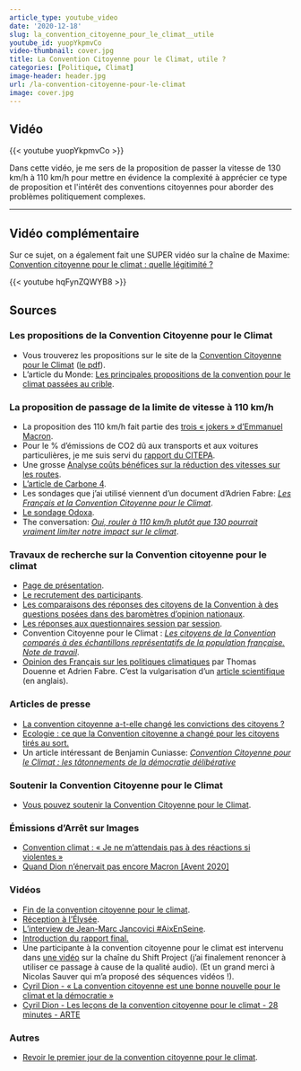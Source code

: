 ```yaml
---
article_type: youtube_video
date: '2020-12-18'
slug: la_convention_citoyenne_pour_le_climat__utile
youtube_id: yuopYkpmvCo
video-thumbnail: cover.jpg
title: La Convention Citoyenne pour le Climat, utile ?
categories: [Politique, Climat]
image-header: header.jpg
url: /la-convention-citoyenne-pour-le-climat
image: cover.jpg
---
```


## Vidéo

{{< youtube yuopYkpmvCo >}}

Dans cette vidéo, je me sers de la proposition de passer la vitesse de
130 km/h à 110 km/h pour mettre en évidence la complexité à apprécier ce
type de proposition et l'intérêt des conventions citoyennes pour aborder
des problèmes politiquement complexes.


<hr>

## Vidéo complémentaire 

Sur ce sujet, on a également fait une SUPER vidéo sur la chaîne de Maxime: [Convention citoyenne pour le climat : quelle légitimité ?](https://www.youtube.com/watch?v=hqFynZQWYB8&feature=youtu.be)

{{< youtube hqFynZQWYB8 >}}

## Sources

### Les propositions de la Convention Citoyenne pour le Climat

- Vous trouverez les propositions sur le site de la [Convention Citoyenne pour le Climat](https://propositions.conventioncitoyennepourleclimat.fr/) ([le pdf](https://propositions.conventioncitoyennepourleclimat.fr/pdf/ccc-rapport-final.pdf)).
- L’article du Monde: [Les principales propositions de la convention pour le climat passées au crible](https://www.lemonde.fr/les-decodeurs/article/2020/07/13/transport-logement-alimentation-les-principales-propositions-de-la-convention-pour-le-climat-passees-au-crible_6046071_4355770.html).

### La proposition de passage de la limite de vitesse à 110 km/h

- La proposition des 110 km/h fait partie des [trois « jokers » d’Emmanuel Macron](https://www.youtube.com/watch?v=gK26ubhbk_E).
- Pour le % d’émissions de CO2 dû aux transports et aux voitures particulières, je me suis servi du [rapport du CITEPA](https://www.citepa.org/wp-content/uploads/Citepa_Rapport-Secten_ed2020_v1_09072020.pdf).
- Une grosse [Analyse coûts bénéfices sur la réduction des vitesses sur les routes](https://www.ecologie.gouv.fr/sites/default/files/Th%C3%A9ma%20-%20R%C3%A9duction%20des%20vitesses%20sur%20les%20routes.pdf).
- [L’article de Carbone 4](http://www.carbone4.com/decryptage-110-kmh-autoroute/?fbclid=IwAR3maQfPD12D-4zGduKSz8me8VBQ9IyHtFQRdIy4P74GWSaNtwGQqID8qkE).
- Les sondages que j’ai utilisé viennent d’un document d’Adrien Fabre: [_Les Français et la Convention Citoyenne pour le Climat_](http://adrien-fabre.com/Documents/Les%20Fran%C3%A7ais%20et%20la%20CCC.pdf?fbclid=IwAR0wFfd4Q3fNVadSH9AbB1d7sopU14SaFZNtccAUh2WeHB23f21bgH5Shcc).
- [Le sondage Odoxa](http://www.odoxa.fr/sondage/mesures-de-convention-citoyenne-seduisent-francais-a-lexception-notable-110-km-h/).
- The conversation: _[Oui, rouler à 110 km/h plutôt que 130 pourrait vraiment limiter notre impact sur le climat](https://theconversation.com/oui-rouler-a-110-km-h-plutot-que-130-pourrait-vraiment-limiter-notre-impact-sur-le-climat-144605)_.


### Travaux de recherche sur la Convention citoyenne pour le climat

- [Page de présentation](https://www.participation-et-democratie.fr/donnees-de-recherche-sur-la-convention-citoyenne-pour-le-climat).
- [Le recrutement des participants](https://www.participation-et-democratie.fr/le-recrutement-et-les-caracteristiques-sociodemographiques-des-150-citoyens-de-la-convention).
- [Les comparaisons des réponses des citoyens de la Convention à des questions posées dans des baromètres d’opinion nationaux](https://www.participation-et-democratie.fr/comparaison-des-reponses-des-citoyens-de-la-convention-citoyenne-pour-le-climat-a-des-questions).
- [Les réponses aux questionnaires session par session](https://www.participation-et-democratie.fr/donnees-de-recherche-sur-la-convention-citoyenne-pour-le-climat-par-session).
- Convention Citoyenne pour le Climat : _[Les citoyens de la Convention comparés à des échantillons représentatifs de la population française. Note de travail](https://halshs.archives-ouvertes.fr/halshs-02919695/document)_.
- [Opinion des Français sur les politiques climatiques](http://www.cepremap.fr/depot/2019/11/docweb1906.pdf) par Thomas Douenne et Adrien Fabre. C’est la vulgarisation d’un [article scientifique](https://www.sciencedirect.com/science/article/abs/pii/S0921800919310705) (en anglais).

### Articles de presse

- [La convention citoyenne a-t-elle changé les convictions des citoyens ?](https://www.20minutes.fr/planete/2714551-20200209-climat-convention-citoyenne-change-convictions-150-membres)  
- [Ecologie : ce que la Convention citoyenne a changé pour les citoyens tirés au sort.](https://www.francetvinfo.fr/monde/environnement/convention-citoyenne-sur-le-climat/ecologie-ce-que-la-convention-citoyenne-a-change-pour-les-citoyens-tires-au-sort_4082349.html)
- Un article intéressant de Benjamin Cuniasse: _[Convention Citoyenne pour le Climat : les tâtonnements de la démocratie délibérative](https://documentcloud.adobe.com/link/track?uri=urn%3Aaaid%3Ascds%3AUS%3Ab52eeddc-3b23-47bd-8a2d-e17b6577281d)_

### Soutenir la Convention Citoyenne pour le Climat

- [Vous pouvez soutenir la Convention Citoyenne pour le Climat](https://soutenonslaconvention.fr/).

### Émissions d’Arrêt sur Images

- [Convention climat : « Je ne m’attendais pas à des réactions si violentes »](https://www.arretsurimages.net/emissions/arret-sur-images/convention-climat-je-ne-mattendais-pas-a-des-reactions-si-violentes)  
- [Quand Dion n’énervait pas encore Macron \[Avent 2020\]](https://www.arretsurimages.net/emissions/arret-sur-images/cyril-dion-et-le-climat-je-suis-la-pour-claquer-la-porte-si-necessaire)

### Vidéos

- [Fin de la convention citoyenne pour le climat](https://www.youtube.com/watch?t=9118&v=EIw_nzy-doA&feature=youtu.be).
- [Réception à l’Élysée](https://www.youtube.com/watch?t=705&v=KTla0F1nCMg&feature=youtu.be).
- [L’interview de Jean-Marc Jancovici #AixEnSeine](https://www.youtube.com/watch?v=ZsMSF0l9kyM).
- [Introduction du rapport final.](https://www.youtube.com/watch?t=6841&v=EIw_nzy-doA&feature=youtu.be)
- Une participante à la convention citoyenne pour le climat est intervenu dans [une vidéo](https://www.youtube.com/watch?v=5SKD7xSDa0s&feature=youtu.be&t=6213) sur la chaîne du Shift Project (j’ai finalement renoncer à utiliser ce passage à cause de la qualité audio).
(Et un grand merci à Nicolas Sauver qui m’a proposé des séquences vidéos !).
- [Cyril Dion - « La convention citoyenne est une bonne nouvelle pour le climat et la démocratie »](https://www.youtube.com/watch?t=21&v=NVoBc29RvNM&feature=youtu.be)
- [Cyril Dion - Les leçons de la convention citoyenne pour le climat - 28 minutes - ARTE](https://www.youtube.com/watch?t=123&v=5GherUk01o0&feature=youtu.be)

### Autres

- [Revoir le premier jour de la convention citoyenne pour le climat](https://www.youtube.com/watch?v=SIyoEGizt8M&feature=youtu.be&t=3022).
